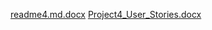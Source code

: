 [readme4.md.docx](https://github.com/user-attachments/files/21961055/readme4.md.docx)
[Project4_User_Stories.docx](https://github.com/user-attachments/files/21961060/Project4_User_Stories.docx)
